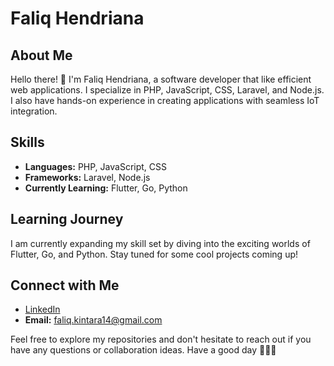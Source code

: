 # Faliq Hendriana

## About Me
Hello there! 👋 I'm Faliq Hendriana, a software developer that like efficient web applications. I specialize in PHP, JavaScript, CSS, Laravel, and Node.js. I also have hands-on experience in creating applications with seamless IoT integration.

## Skills
- **Languages:** PHP, JavaScript, CSS
- **Frameworks:** Laravel, Node.js
- **Currently Learning:** Flutter, Go, Python

## Learning Journey
I am currently expanding my skill set by diving into the exciting worlds of Flutter, Go, and Python. Stay tuned for some cool projects coming up!

## Connect with Me
- [LinkedIn](https://www.linkedin.com/in/faliq-k-hendriana-51650120b/)
- **Email:** [faliq.kintara14@gmail.com](mailto:faliq.kintara14@gmail.com)

Feel free to explore my repositories and don't hesitate to reach out if you have any questions or collaboration ideas. Have a good day 🥔🥔🥔
